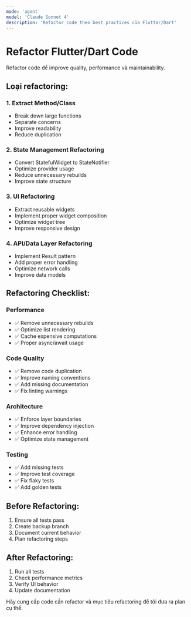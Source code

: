 ```yaml
---
mode: 'agent'
model: 'Claude Sonnet 4'
description: 'Refactor code theo best practices của Flutter/Dart'
---
```


# Refactor Flutter/Dart Code

Refactor code để improve quality, performance và maintainability.

## Loại refactoring:

### 1. Extract Method/Class
- Break down large functions
- Separate concerns
- Improve readability
- Reduce duplication

### 2. State Management Refactoring
- Convert StatefulWidget to StateNotifier
- Optimize provider usage
- Reduce unnecessary rebuilds
- Improve state structure

### 3. UI Refactoring
- Extract reusable widgets
- Implement proper widget composition
- Optimize widget tree
- Improve responsive design

### 4. API/Data Layer Refactoring
- Implement Result pattern
- Add proper error handling
- Optimize network calls
- Improve data models

## Refactoring Checklist:

### Performance
- ✅ Remove unnecessary rebuilds
- ✅ Optimize list rendering
- ✅ Cache expensive computations
- ✅ Proper async/await usage

### Code Quality
- ✅ Remove code duplication
- ✅ Improve naming conventions
- ✅ Add missing documentation
- ✅ Fix linting warnings

### Architecture
- ✅ Enforce layer boundaries
- ✅ Improve dependency injection
- ✅ Enhance error handling
- ✅ Optimize state management

### Testing
- ✅ Add missing tests
- ✅ Improve test coverage
- ✅ Fix flaky tests
- ✅ Add golden tests

## Before Refactoring:
1. Ensure all tests pass
2. Create backup branch
3. Document current behavior
4. Plan refactoring steps

## After Refactoring:
1. Run all tests
2. Check performance metrics
3. Verify UI behavior
4. Update documentation

Hãy cung cấp code cần refactor và mục tiêu refactoring để tôi đưa ra plan cụ thể.
